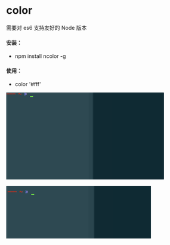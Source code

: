 # color

需要对 es6 支持友好的 Node 版本

#### 安装：

- npm install ncolor -g


#### 使用：

- color '#fff'


![demo](demo1.gif)

![demo](demo2.gif)
